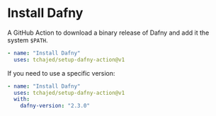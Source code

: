 # Install Dafny

A GitHub Action to download a binary release of Dafny and add it the system
`$PATH`.

```yml
- name: "Install Dafny"
  uses: tchajed/setup-dafny-action@v1
```

If you need to use a specific version:

```yml
- name: "Install Dafny"
  uses: tchajed/setup-dafny-action@v1
  with:
    dafny-version: "2.3.0"
```
